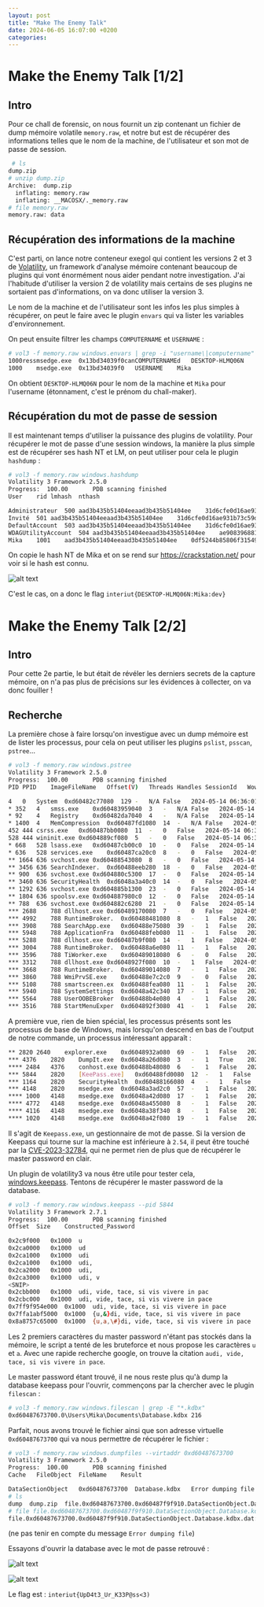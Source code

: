 ```yaml
---
layout: post
title: "Make The Enemy Talk"
date: 2024-06-05 16:07:00 +0200
categories: 
---
```


# Make the Enemy Talk [1/2]

## Intro

Pour ce chall de forensic, on nous fournit un zip contenant un fichier de dump mémoire volatile `memory.raw`, et notre but est de récupérer des informations telles que le nom de la machine, de l'utilisateur et son mot de passe de session.

```bash
 # ls
dump.zip
# unzip dump.zip
Archive:  dump.zip
  inflating: memory.raw              
  inflating: __MACOSX/._memory.raw   
# file memory.raw                                                 
memory.raw: data
```

## Récupération des informations de la machine

C'est parti, on lance notre conteneur exegol qui contient les versions 2 et 3 de [Volatility](https://github.com/volatilityfoundation/volatility), un framework d'analyse mémoire contenant beaucoup de plugins qui vont énormément nous aider pendant notre investigation. J'ai l'habitude d'utiliser la version 2 de volatility mais certains de ses plugins ne sortaient pas d'informations, on va donc utiliser la version 3.

Le nom de la machine et de l'utilisateur sont les infos les plus simples à récupérer, on peut le faire avec le plugin `envars` qui va lister les variables d'environnement.

On peut ensuite filtrer les champs `COMPUTERNAME` et `USERNAME` : 

```bash
# vol3 -f memory.raw windows.envars | grep -i "username\|computername" | sort
1000ressmsedge.exe	0x13bd34039f0canCOMPUTERNAMEd   DESKTOP-HLMQ06N      
1000	msedge.exe	0x13bd34039f0	USERNAME	Mika
```

On obtient `DESKTOP-HLMQ06N` pour le nom de la machine et `Mika` pour l'username (étonnament, c'est le prénom du chall-maker).

## Récupération du mot de passe de session

Il est maintenant temps d'utiliser la puissance des plugins de volatility. Pour récupérer le mot de passe d'une session windows, la manière la plus simple est de récupérer ses hash NT et LM, on peut utiliser pour cela le plugin `hashdump` : 

```bash
# vol3 -f memory.raw windows.hashdump         
Volatility 3 Framework 2.5.0
Progress:  100.00		PDB scanning finished                        
User	rid	lmhash	nthash

Administrateur	500	aad3b435b51404eeaad3b435b51404ee	31d6cfe0d16ae931b73c59d7e0c089c0
Invité	501	aad3b435b51404eeaad3b435b51404ee	31d6cfe0d16ae931b73c59d7e0c089c0
DefaultAccount	503	aad3b435b51404eeaad3b435b51404ee	31d6cfe0d16ae931b73c59d7e0c089c0
WDAGUtilityAccount	504	aad3b435b51404eeaad3b435b51404ee	ae9083968813556c64aaddb066cc1ce4
Mika	1001	aad3b435b51404eeaad3b435b51404ee	0df5244b85806f3154907a58d7765f91
```

On copie le hash NT de Mika et on se rend sur https://crackstation.net/ pour voir si le hash est connu.

![alt text](../Make%20The%20Enemy%20Talk/img/image.png)

C'est le cas, on a donc le flag `interiut{DESKTOP-HLMQ06N:Mika:dev}`


# Make the Enemy Talk [2/2]

## Intro

Pour cette 2e partie, le but était de révéler les derniers secrets de la capture mémoire, on n'a pas plus de précisions sur les évidences à collecter, on va donc fouiller !

## Recherche

La première chose à faire lorsqu'on investigue avec un dump mémoire est de lister les processus, pour cela on peut utiliser les plugins `pslist`, `psscan`, `pstree`...

```bash
# vol3 -f memory.raw windows.pstree
Volatility 3 Framework 2.5.0
Progress:  100.00		PDB scanning finished                        
PID	PPID	ImageFileName	Offset(V)	Threads	Handles	SessionId	Wow64	CreateTime	ExitTime

4	0	System	0xd60482c77080	129	-	N/A	False	2024-05-14 06:36:01.000000 	N/A
* 352	4	smss.exe	0xd60483959040	3	-	N/A	False	2024-05-14 06:36:01.000000 	N/A
* 92	4	Registry	0xd60482da7040	4	-	N/A	False	2024-05-14 06:35:59.000000 	N/A
* 1400	4	MemCompression	0xd60487fd1080	14	-	N/A	False	2024-05-14 06:36:06.000000 	N/A
452	444	csrss.exe	0xd60487bb0080	11	-	0	False	2024-05-14 06:36:04.000000 	N/A
528	444	wininit.exe	0xd604889cf080	5	-	0	False	2024-05-14 06:36:05.000000 	N/A
* 668	528	lsass.exe	0xd60487cb00c0	10	-	0	False	2024-05-14 06:36:05.000000 	N/A
* 636	528	services.exe	0xd60487ca20c0	8	-	0	False	2024-05-14 06:36:05.000000 	N/A
** 1664	636	svchost.exe	0xd60488543080	8	-	0	False	2024-05-14 06:36:06.000000 	N/A
** 3456	636	SearchIndexer.	0xd60488eeb280	18	-	0	False	2024-05-14 06:36:16.000000 	N/A
** 900	636	svchost.exe	0xd604880c5300	17	-	0	False	2024-05-14 06:36:05.000000 	N/A
** 3460	636	SecurityHealth	0xd6048a3a40c0	14	-	0	False	2024-05-14 06:36:34.000000 	N/A
** 1292	636	svchost.exe	0xd604885b1300	23	-	0	False	2024-05-14 06:36:05.000000 	N/A
** 1804	636	spoolsv.exe	0xd604887980c0	12	-	0	False	2024-05-14 06:36:06.000000 	N/A
** 788	636	svchost.exe	0xd604882c6280	21	-	0	False	2024-05-14 06:36:05.000000 	N/A
*** 2688	788	dllhost.exe	0xd60489170080	7	-	0	False	2024-05-14 06:36:09.000000 	N/A
*** 4992	788	RuntimeBroker.	0xd60488481080	8	-	1	False	2024-05-14 06:36:25.000000 	N/A
*** 3908	788	SearchApp.exe	0xd60488e75080	39	-	1	False	2024-05-14 06:36:15.000000 	N/A
*** 5948	788	ApplicationFra	0xd60488feb080	11	-	1	False	2024-05-14 06:36:58.000000 	N/A
*** 5288	788	dllhost.exe	0xd60487b9f080	14	-	1	False	2024-05-14 06:36:59.000000 	N/A
*** 3004	788	RuntimeBroker.	0xd60488a6e080	11	-	1	False	2024-05-14 06:36:16.000000 	N/A
*** 3596	788	TiWorker.exe	0xd60489018080	6	-	0	False	2024-05-14 06:36:14.000000 	N/A
*** 3312	788	dllhost.exe	0xd6048927f080	10	-	1	False	2024-05-14 06:36:13.000000 	N/A
*** 3668	788	RuntimeBroker.	0xd60489014080	7	-	1	False	2024-05-14 06:36:15.000000 	N/A
*** 3860	788	WmiPrvSE.exe	0xd60488e7c2c0	9	-	0	False	2024-05-14 06:36:15.000000 	N/A
*** 5108	788	smartscreen.ex	0xd60488fea080	11	-	1	False	2024-05-14 06:36:29.000000 	N/A
*** 5940	788	SystemSettings	0xd6048a42c340	17	-	1	False	2024-05-14 06:36:58.000000 	N/A
*** 5564	788	UserOOBEBroker	0xd60488b4e080	4	-	1	False	2024-05-14 06:37:01.000000 	N/A
*** 3516	788	StartMenuExper	0xd604892f3080	41	-	1	False	2024-05-14 06:36:14.000000 	N/A

```

A première vue, rien de bien spécial, les processus présents sont les processus de base de Windows, mais lorsqu'on descend en bas de l'output de notre commande, un processus intéressant apparaît :

```bash
** 2820	2640	explorer.exe	0xd6048932a080	69	-	1	False	2024-05-14 06:36:11.000000 	N/A
*** 4376	2820	DumpIt.exe	0xd6048a26d080	3	-	1	True	2024-05-14 06:37:28.000000 	N/A
**** 2484	4376	conhost.exe	0xd60488b48080	6	-	1	False	2024-05-14 06:37:30.000000 	N/A
*** 5844	2820	[KeePass.exe]	0xd60488fd0080	12	-	1	False	2024-05-14 06:36:51.000000 	N/A     # here ;)
*** 1164	2820	SecurityHealth	0xd60488166080	4	-	1	False	2024-05-14 06:36:34.000000 	N/A
*** 4148	2820	msedge.exe	0xd6048a3ad2c0	57	-	1	False	2024-05-14 06:36:35.000000 	N/A
**** 1000	4148	msedge.exe	0xd6048a42d080	17	-	1	False	2024-05-14 06:36:36.000000 	N/A
**** 4772	4148	msedge.exe	0xd6048a455080	8	-	1	False	2024-05-14 06:36:36.000000 	N/A
**** 4116	4148	msedge.exe	0xd6048a38f340	8	-	1	False	2024-05-14 06:36:35.000000 	N/A
**** 1020	4148	msedge.exe	0xd6048a42f080	19	-	1	False	2024-05-14 06:36:36.000000 	N/A
```

Il s'agit de `Keepass.exe`, un gestionnaire de mot de passe. Si la version de Keepass qui tourne sur la machine est inférieure à `2.54`, il peut être touché par la [CVE-2023-32784](https://nvd.nist.gov/vuln/detail/cve-2023-32784), qui ne permet rien de plus que de récupérer le master password en clair.

Un plugin de volatility3 va nous être utile pour tester cela, [windows.keepass](https://github.com/forensicxlab/volatility3_plugins/blob/main/keepass.py). Tentons de récupérer le master password de la database.

```bash
# vol3 -f memory.raw windows.keepass --pid 5844
Volatility 3 Framework 2.7.1
Progress:  100.00		PDB scanning finished                                                                                             
Offset	Size	Constructed_Password

0x2c9f000	0x1000	u
0x2ca0000	0x1000	ud
0x2ca1000	0x1000	udi
0x2ca1000	0x1000	udi,
0x2ca2000	0x1000	udi, 
0x2ca3000	0x1000	udi, v
<SNIP>
0x2cbb000	0x1000	udi, vide, tace, si vis vivere in pac
0x2cbc000	0x1000	udi, vide, tace, si vis vivere in pace
0x7ff9f954e000	0x1000	udi, vide, tace, si vis vivere in pace
0x7ffa1abf5000	0x1000	{u,&}di, vide, tace, si vis vivere in pace
0x8a8757c65000	0x1000	{u,a,\#}di, vide, tace, si vis vivere in pace
```

Les 2 premiers caractères du master password n'étant pas stockés dans la mémoire, le script a tenté de les bruteforce et nous propose les caractères `u` et `a`. Avec une rapide recherche google, on trouve la citation `audi, vide, tace, si vis vivere in pace`.

Le master password étant trouvé, il ne nous reste plus qu'à dump la database keepass pour l'ouvrir, commençons par la chercher avec le plugin `filescan` : 

```bash
# vol3 -f memory.raw windows.filescan | grep -E "*.kdbx"
0xd60487673700.0\Users\Mika\Documents\Database.kdbx	216
```

Parfait, nous avons trouvé le fichier ainsi que son adresse virtuelle `0xd60487673700` qui va nous permettre de récupérer le fichier :

```bash
# vol3 -f memory.raw windows.dumpfiles --virtaddr 0xd60487673700
Volatility 3 Framework 2.5.0
Progress:  100.00		PDB scanning finished                        
Cache	FileObject	FileName	Result

DataSectionObject	0xd60487673700	Database.kdbx	Error dumping file
# ls
dump  dump.zip  file.0xd60487673700.0xd60487f9f910.DataSectionObject.Database.kdbx.dat  __MACOSX  memory.raw  volatility3  wu.txt
# file file.0xd60487673700.0xd60487f9f910.DataSectionObject.Database.kdbx.dat 
file.0xd60487673700.0xd60487f9f910.DataSectionObject.Database.kdbx.dat: Keepass password database 2.x KDBX
```
(ne pas tenir en compte du message `Error dumping file`)

Essayons d'ouvrir la database avec le mot de passe retrouvé :

![alt text](/CTF%20InterIUT%202024/forensic/Make%20The%20Enemy%20Talk/img/image2.png)

![alt text](/CTF%20InterIUT%202024/forensic/Make%20The%20Enemy%20Talk/img/image3.png)

Le flag est : `interiut{UpD4t3_Ur_K33P@ss<3)`